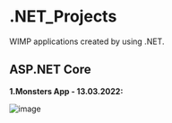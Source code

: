 # .NET_Projects
 WIMP applications created by using .NET.

## ASP.NET Core

**1.Monsters App - 13.03.2022:**

![image](https://user-images.githubusercontent.com/72278818/158040257-c72a0e75-e688-4033-be2c-cb1951a85ebb.png)
